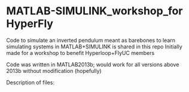 # MATLAB-SIMULINK_workshop_for HyperFly
Code to simulate an inverted pendulum meant as barebones to learn simulating systems in MATLAB+SIMULINK is shared in this repo
Initially made for a workshop to benefit Hyperloop+FlyUC members

Code was written in MATLAB2013b; would work for all versions above 2013b without modification (hopefully)

Description of files:


